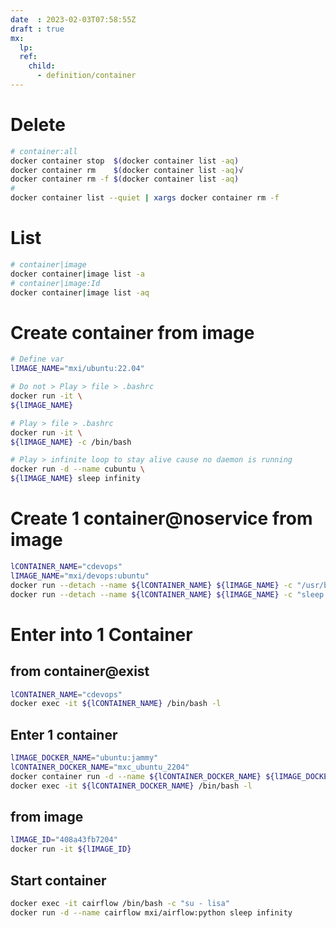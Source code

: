 ```yaml
---
date  : 2023-02-03T07:58:55Z
draft : true
mx:  
  lp:
  ref:
    child: 
      - definition/container
---
```




# Delete

```bash
# container:all
docker container stop  $(docker container list -aq)
docker container rm    $(docker container list -aq)√
docker container rm -f $(docker container list -aq)
#
docker container list --quiet | xargs docker container rm -f

```
# List

```bash
# container|image
docker container|image list -a
# container|image:Id
docker container|image list -aq
```


# Create container from image
```bash
# Define var
lIMAGE_NAME="mxi/ubuntu:22.04"

# Do not > Play > file > .bashrc
docker run -it \
${lIMAGE_NAME}

# Play > file > .bashrc
docker run -it \
${lIMAGE_NAME} -c /bin/bash

# Play > infinite loop to stay alive cause no daemon is running
docker run -d --name cubuntu \
${lIMAGE_NAME} sleep infinity

```

# Create 1 container@noservice from image
```bash
lCONTAINER_NAME="cdevops"
lIMAGE_NAME="mxi/devops:ubuntu"
docker run --detach --name ${lCONTAINER_NAME} ${lIMAGE_NAME} -c "/usr/bin/sleep infinity"
docker run --detach --name ${lCONTAINER_NAME} ${lIMAGE_NAME} -c "sleep infinity"
```

# Enter into 1 Container
## from container@exist
```bash
lCONTAINER_NAME="cdevops"
docker exec -it ${lCONTAINER_NAME} /bin/bash -l
```

## Enter 1 container
```bash
lIMAGE_DOCKER_NAME="ubuntu:jammy"
lCONTAINER_DOCKER_NAME="mxc_ubuntu_2204"
docker container run -d --name ${lCONTAINER_DOCKER_NAME} ${lIMAGE_DOCKER_NAME}
docker exec -it ${lCONTAINER_DOCKER_NAME} /bin/bash -l
```

## from image
```bash
lIMAGE_ID="408a43fb7204"
docker run -it ${lIMAGE_ID}
```

## Start container
```bash
docker exec -it cairflow /bin/bash -c "su - lisa"
docker run -d --name cairflow mxi/airflow:python sleep infinity
```